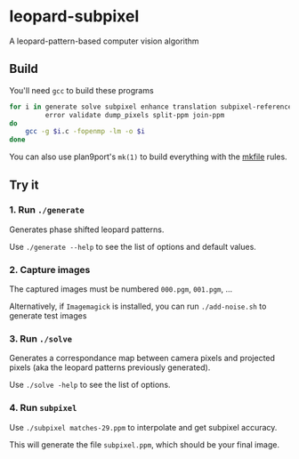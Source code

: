 # leopard-subpixel

A leopard-pattern-based computer vision algorithm

## Build

You'll need `gcc` to build these programs

```bash
for i in generate solve subpixel enhance translation subpixel-reference \
         error validate dump_pixels split-ppm join-ppm
do
    gcc -g $i.c -fopenmp -lm -o $i
done
```

You can also use plan9port's `mk(1)` to build everything with the
[mkfile](http://man.cat-v.org/plan_9/1/mk) rules.

## Try it

### 1. Run `./generate`

Generates phase shifted leopard patterns.

Use `./generate --help` to see the list of options and default values.


### 2. Capture images

The captured images must be numbered `000.pgm`, `001.pgm`, ...

Alternatively, if `Imagemagick` is installed, you can run
`./add-noise.sh` to generate test images


### 3. Run `./solve`

Generates a correspondance map between camera pixels and projected
pixels (aka the leopard patterns previously generated).

Use `./solve -help` to see the list of options.


### 4. Run `subpixel`

Use `./subpixel matches-29.ppm` to interpolate and get subpixel
accuracy.

This will generate the file `subpixel.ppm`, which should be your final
image.
